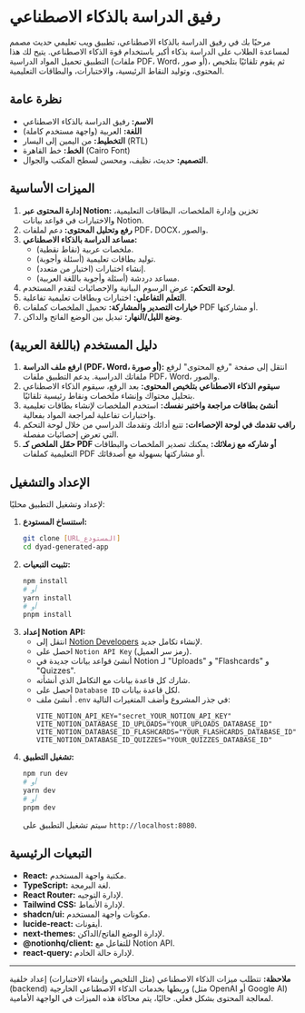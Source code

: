 # رفيق الدراسة بالذكاء الاصطناعي

مرحبًا بك في رفيق الدراسة بالذكاء الاصطناعي، تطبيق ويب تعليمي حديث مصمم لمساعدة الطلاب على الدراسة بذكاء أكبر باستخدام قوة الذكاء الاصطناعي. يتيح لك هذا التطبيق تحميل المواد الدراسية (ملفات PDF، Word، أو صور)، ثم يقوم تلقائيًا بتلخيص المحتوى، وتوليد النقاط الرئيسية، والاختبارات، والبطاقات التعليمية.

## نظرة عامة

*   **الاسم:** رفيق الدراسة بالذكاء الاصطناعي
*   **اللغة:** العربية (واجهة مستخدم كاملة)
*   **التخطيط:** من اليمين إلى اليسار (RTL)
*   **الخط:** خط القاهرة (Cairo Font)
*   **التصميم:** حديث، نظيف، ومحسن لسطح المكتب والجوال.

## الميزات الأساسية

1.  **إدارة المحتوى عبر Notion:** تخزين وإدارة الملخصات، البطاقات التعليمية، والاختبارات في قواعد بيانات Notion.
2.  **رفع وتحليل المحتوى:** دعم لملفات PDF، DOCX، والصور.
3.  **مساعد الدراسة بالذكاء الاصطناعي:**
    *   ملخصات عربية (نقاط نقطية).
    *   توليد بطاقات تعليمية (أسئلة وأجوبة).
    *   إنشاء اختبارات (اختيار من متعدد).
    *   مساعد دردشة (أسئلة وأجوبة باللغة العربية).
4.  **لوحة التحكم:** عرض الرسوم البيانية والإحصائيات لتقدم المستخدم.
5.  **التعلم التفاعلي:** اختبارات وبطاقات تعليمية تفاعلية.
6.  **خيارات التصدير والمشاركة:** تحميل الملخصات كملفات PDF أو مشاركتها.
7.  **وضع الليل/النهار:** تبديل بين الوضع الفاتح والداكن.

## دليل المستخدم (باللغة العربية)

1.  **ارفع ملف الدراسة (PDF، Word، أو صورة):** انتقل إلى صفحة "رفع المحتوى" لرفع ملفاتك الدراسية. يدعم التطبيق ملفات PDF، Word، والصور.
2.  **سيقوم الذكاء الاصطناعي بتلخيص المحتوى:** بعد الرفع، سيقوم الذكاء الاصطناعي بتحليل محتواك وإنشاء ملخصات ونقاط رئيسية تلقائيًا.
3.  **أنشئ بطاقات مراجعة واختبر نفسك:** استخدم الملخصات لإنشاء بطاقات تعليمية واختبارات تفاعلية لمراجعة المواد بفعالية.
4.  **راقب تقدمك في لوحة الإحصاءات:** تتبع أدائك وتقدمك الدراسي من خلال لوحة التحكم التي تعرض إحصائيات مفصلة.
5.  **حمّل الملخص كـ PDF أو شاركه مع زملائك:** يمكنك تصدير الملخصات والبطاقات التعليمية كملفات PDF أو مشاركتها بسهولة مع أصدقائك.

## الإعداد والتشغيل

لإعداد وتشغيل التطبيق محليًا:

1.  **استنساخ المستودع:**
    ```bash
    git clone [URL_المستودع]
    cd dyad-generated-app
    ```
2.  **تثبيت التبعيات:**
    ```bash
    npm install
    # أو
    yarn install
    # أو
    pnpm install
    ```
3.  **إعداد Notion API:**
    *   انتقل إلى [Notion Developers](https://developers.notion.com/) لإنشاء تكامل جديد.
    *   احصل على `Notion API Key` (رمز سر العميل).
    *   أنشئ قواعد بيانات جديدة في Notion لـ "Uploads" و "Flashcards" و "Quizzes".
    *   شارك كل قاعدة بيانات مع التكامل الذي أنشأته.
    *   احصل على `Database ID` لكل قاعدة بيانات.
    *   أنشئ ملف `.env` في جذر المشروع وأضف المتغيرات التالية:
        ```
        VITE_NOTION_API_KEY="secret_YOUR_NOTION_API_KEY"
        VITE_NOTION_DATABASE_ID_UPLOADS="YOUR_UPLOADS_DATABASE_ID"
        VITE_NOTION_DATABASE_ID_FLASHCARDS="YOUR_FLASHCARDS_DATABASE_ID"
        VITE_NOTION_DATABASE_ID_QUIZZES="YOUR_QUIZZES_DATABASE_ID"
        ```
4.  **تشغيل التطبيق:**
    ```bash
    npm run dev
    # أو
    yarn dev
    # أو
    pnpm dev
    ```
    سيتم تشغيل التطبيق على `http://localhost:8080`.

## التبعيات الرئيسية

*   **React:** مكتبة واجهة المستخدم.
*   **TypeScript:** لغة البرمجة.
*   **React Router:** لإدارة التوجيه.
*   **Tailwind CSS:** لإدارة الأنماط.
*   **shadcn/ui:** مكونات واجهة المستخدم.
*   **lucide-react:** أيقونات.
*   **next-themes:** لإدارة الوضع الفاتح/الداكن.
*   **@notionhq/client:** للتفاعل مع Notion API.
*   **react-query:** لإدارة حالة الخادم.

---

**ملاحظة:** تتطلب ميزات الذكاء الاصطناعي (مثل التلخيص وإنشاء الاختبارات) إعداد خلفية (backend) وربطها بخدمات الذكاء الاصطناعي الخارجية (مثل OpenAI أو Google AI) لمعالجة المحتوى بشكل فعلي. حاليًا، يتم محاكاة هذه الميزات في الواجهة الأمامية.